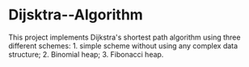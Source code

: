 Dijsktra--Algorithm
===================

This project implements Dijkstra's shortest path algorithm using three different schemes: 1. simple scheme without using any complex data structure; 2. Binomial heap; 3. Fibonacci heap.
